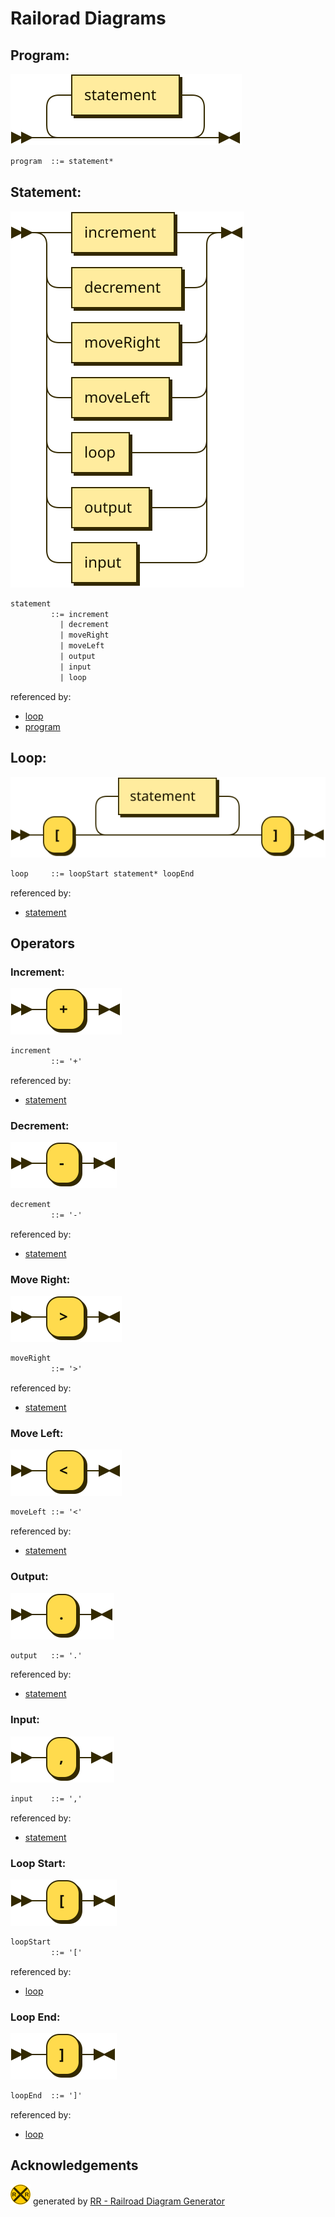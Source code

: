 # Railorad Diagrams

## **Program:**

![program](railroad/program.svg)

```yacc
program  ::= statement*
```

## **Statement:**

![statement](railroad/statement.svg)

```yacc
statement
         ::= increment
           | decrement
           | moveRight
           | moveLeft
           | output
           | input
           | loop
```

referenced by:

* [loop](#loop)
* [program](#program)

## **Loop:**

![loop](railroad/loop.svg)

```yacc
loop     ::= loopStart statement* loopEnd
```

referenced by:

* [statement](#statement)

## Operators

### **Increment:**

![increment](railroad/increment.svg)

```yacc
increment
         ::= '+'
```

referenced by:

* [statement](#statement)

### **Decrement:**

![decrement](railroad/decrement.svg)

```yacc
decrement
         ::= '-'
```

referenced by:

* [statement](#statement)

### **Move Right:**

![moveRight](railroad/moveRight.svg)

```yacc
moveRight
         ::= '>'
```

referenced by:

* [statement](#statement)

### **Move Left:**

![moveLeft](railroad/moveLeft.svg)

```yacc
moveLeft ::= '<'
```

referenced by:

* [statement](#statement)

### **Output:**

![output](railroad/output.svg)

```yacc
output   ::= '.'
```

referenced by:

* [statement](#statement)

### **Input:**

![input](railroad/input.svg)

```yacc
input    ::= ','
```

referenced by:

* [statement](#statement)

### **Loop Start:**

![loopStart](railroad/loopStart.svg)

```yacc
loopStart
         ::= '['
```

referenced by:

* [loop](#loop)

### **Loop End:**

![loopEnd](railroad/loopEnd.svg)

```yacc
loopEnd  ::= ']'
```

referenced by:

* [loop](#loop)


## Acknowledgements

![rr-2.0](railroad/rr-2.0.svg) generated by [RR - Railroad Diagram Generator][RR]

[RR]: http://bottlecaps.de/rr/ui
